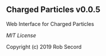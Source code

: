 ## Charged Particles v0.0.5

Web Interface for Charged Particles

_MIT License_

Copyright (c) 2019 Rob Secord
